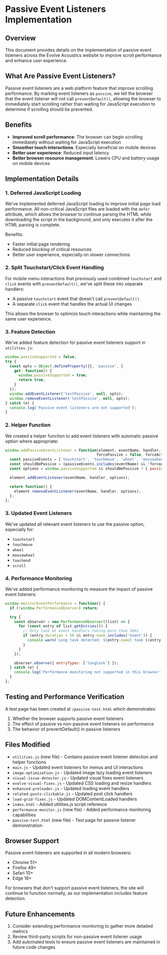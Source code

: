 # Passive Event Listeners Implementation

## Overview

This document provides details on the implementation of passive event listeners across the Evolve Acoustics website to improve scroll performance and enhance user experience.

## What Are Passive Event Listeners?

Passive event listeners are a web platform feature that improve scrolling performance. By marking event listeners as `passive`, we tell the browser that the event listener will not call `preventDefault()`, allowing the browser to immediately start scrolling rather than waiting for JavaScript execution to determine if scrolling should be prevented.

## Benefits

- **Improved scroll performance**: The browser can begin scrolling immediately without waiting for JavaScript execution
- **Smoother touch interactions**: Especially beneficial on mobile devices
- **Better user experience**: Reduced input latency
- **Better browser resource management**: Lowers CPU and battery usage on mobile devices

## Implementation Details

### 1. Deferred JavaScript Loading

We've implemented deferred JavaScript loading to improve initial page load performance. All non-critical JavaScript files are loaded with the `defer` attribute, which allows the browser to continue parsing the HTML while downloading the script in the background, and only executes it after the HTML parsing is complete.

Benefits:
- Faster initial page rendering
- Reduced blocking of critical resources
- Better user experience, especially on slower connections

### 2. Split Touchstart/Click Event Handling

For mobile menu interactions that previously used combined `touchstart` and `click` events with `preventDefault()`, we've split these into separate handlers:
- A passive `touchstart` event that doesn't call `preventDefault()`
- A separate `click` event that handles the actual UI changes

This allows the browser to optimize touch interactions while maintaining the same user experience.

### 3. Feature Detection

We've added feature detection for passive event listeners support in `utilities.js`:

```javascript
window.passiveSupported = false;
try {
  const opts = Object.defineProperty({}, 'passive', {
    get: function() {
      window.passiveSupported = true;
      return true;
    }
  });
  window.addEventListener('testPassive', null, opts);
  window.removeEventListener('testPassive', null, opts);
} catch (e) {
  console.log('Passive event listeners are not supported');
}
```

### 2. Helper Function

We created a helper function to add event listeners with automatic passive option where appropriate:

```javascript
window.addPassiveEventListener = function(element, eventName, handler,
                                         forcePassive = false, forceActive = false) {
  const passiveEvents = ['touchstart', 'touchmove', 'wheel', 'mousewheel', 'touchend'];
  const shouldBePassive = (passiveEvents.includes(eventName) && !forceActive) || forcePassive;
  const options = window.passiveSupported && shouldBePassive ? { passive: true } : false;

  element.addEventListener(eventName, handler, options);

  return function() {
    element.removeEventListener(eventName, handler, options);
  };
};
```

### 3. Updated Event Listeners

We've updated all relevant event listeners to use the passive option, especially for:

- `touchstart`
- `touchmove`
- `wheel`
- `mousewheel`
- `touchend`
- `scroll`

### 4. Performance Monitoring

We've added performance monitoring to measure the impact of passive event listeners:

```javascript
window.monitorEventPerformance = function() {
  if (!window.PerformanceObserver) return;

  try {
    const observer = new PerformanceObserver((list) => {
      for (const entry of list.getEntries()) {
        // Only look at event handlers taking more than 50ms
        if (entry.duration > 50 && entry.name.includes('event')) {
          console.warn(`Long task detected: ${entry.name} took ${entry.duration.toFixed(2)}ms`);
        }
      }
    });

    observer.observe({ entryTypes: ['longtask'] });
  } catch (e) {
    console.log('Performance monitoring not supported in this browser');
  }
};
```

## Testing and Performance Verification

A test page has been created at `/passive-test.html` which demonstrates:

1. Whether the browser supports passive event listeners
2. The effect of passive vs non-passive event listeners on performance
3. The behavior of preventDefault() in passive listeners

## Files Modified

- `utilities.js` (new file) - Contains passive event listener detection and helper functions
- `main.js` - Updated event listeners for menus and UI interactions
- `image-optimization.js` - Updated image lazy loading event listeners
- `visual-issue-detector.js` - Updated visual fixes event listeners
- `evolve-visual-fixes.js` - Updated CSS loading and resize handlers
- `enhanced-preloader.js` - Updated loading event handlers
- `related-posts-clickable.js` - Updated post click handlers
- `load-grid-fixes.js` - Updated DOMContentLoaded handlers
- `index.html` - Added utilities.js script reference
- `performance-monitor.js` (new file) - Added performance monitoring capabilities
- `passive-test.html` (new file) - Test page for passive listener demonstration

## Browser Support

Passive event listeners are supported in all modern browsers:

- Chrome 51+
- Firefox 49+
- Safari 10+
- Edge 16+

For browsers that don't support passive event listeners, the site will continue to function normally, as our implementation includes feature detection.

## Future Enhancements

1. Consider extending performance monitoring to gather more detailed metrics
2. Review third-party scripts for non-passive event listener usage
3. Add automated tests to ensure passive event listeners are maintained in future code changes
